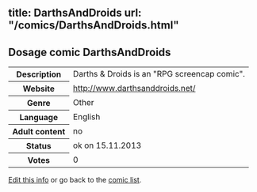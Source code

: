 title: DarthsAndDroids
url: "/comics/DarthsAndDroids.html"
---
Dosage comic DarthsAndDroids
-----------------------------------------

<p id="msg"></p>
<script type="text/javascript">
if (window.location.search === '?edit_info_mail=sent_ok') {
  var elem = document.getElementById("msg");
  elem.innerHTML = 'Edited information sucessfully sent for review, which is usually done daily. Thanks!';
  elem.className = 'ok';
}
</script>
<table class="comicinfo">
<tr>
<th>Description</th><td>Darths &amp; Droids is an &quot;RPG screencap comic&quot;.</td>
</tr>
<tr>
<th>Website</th><td><a href="http://www.darthsanddroids.net/">http://www.darthsanddroids.net/</a></td>
</tr>
<tr>
<th>Genre</th><td>Other</td>
</tr>
<tr>
<th>Language</th><td>English</td>
</tr>
<tr>
<th>Adult content</th><td>no</td>
</tr>
<tr>
<th>Status</th><td>ok on 15.11.2013</td>
</tr>
<tr>
<th>Votes</th><td>0</td>
</tr>
</table>

[Edit this info](DarthsAndDroids_edit.html) or go back to the [comic list](../comic-index.html).
